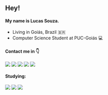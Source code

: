## Hey!

#### My name is Lucas Souza.

- Living in Goiás, Brazil 🇧🇷
- Computer Science Student at PUC-Goiás 💻

#### Contact me in :point_down:
<a href="https://www.youtube.com/lsouza" target="_blank"><img src="https://img.shields.io/badge/YouTube-FF0000?style=for-the-badge&logo=youtube&logoColor=white" target="_blank"></a> <a href="https://www.instagram.com/lucasaugustsouza" target="_blank"><img src="https://img.shields.io/badge/-Instagram-%23E4405F?style=for-the-badge&logo=instagram&logoColor=white" target="_blank"></a> <a href="https://www.linkedin.com/in/lucas-souza-8295301b9" target="_blank"><img src="https://img.shields.io/badge/-LinkedIn-%230077B5?style=for-the-badge&logo=linkedin&logoColor=white" target="_blank"></a> <a href = "mailto:dxfzls@protonmail.com"><img src="https://img.shields.io/badge/ProtonMail-8B89CC?style=for-the-badge&logo=protonmail&logoColor=white" target="_blank"></a> </a> <a href = "mailto:lucasaugustsouza@outlook.com"><img src="https://img.shields.io/badge/Microsoft_Outlook-0078D4?style=for-the-badge&logo=microsoft-outlook&logoColor=white" target="_blank"></a>

#### Studying:
</a><img src = "https://img.shields.io/badge/C%2B%2B-00599C?style=for-the-badge&logo=c%2B%2B&logoColor=white"></a> </a><img src = "https://img.shields.io/badge/Python-3776AB?style=for-the-badge&logo=python&logoColor=white" target="_blank"></a> </a><img src = "https://img.shields.io/badge/Java-ED8B00?style=for-the-badge&logo=java&logoColor=white"></a>
